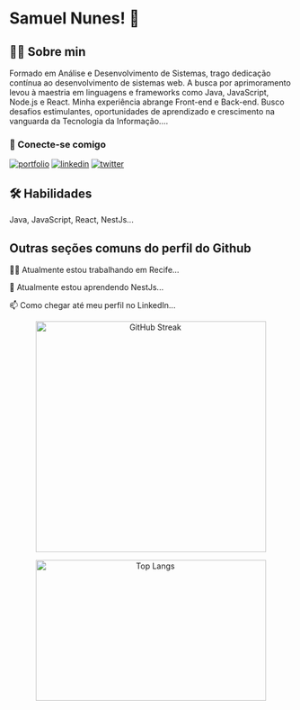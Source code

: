 

# Samuel Nunes! 👋  
                
## 👩‍💻 Sobre min
Formado em Análise e Desenvolvimento de Sistemas, trago dedicação contínua ao desenvolvimento de sistemas web. A busca por aprimoramento levou à maestria em linguagens e frameworks como Java, JavaScript, Node.js e React. Minha experiência abrange Front-end e Back-end. Busco desafios estimulantes, oportunidades de aprendizado e crescimento na vanguarda da Tecnologia da Informação....  
    
### 🔗 Conecte-se comigo  
[![portfolio](https://img.shields.io/badge/my_portfolio-1DA1F2?style=for-the-badge&logo=ko-fi&logoColor=white)](https://samuelikz.vercel.app/)
[![linkedin](https://img.shields.io/badge/linkedin-0A66C2?style=for-the-badge&logo=linkedin&logoColor=white)](https://www.linkedin.com/in/samuel-nunes-da-silva-057899133/)
[![twitter](https://img.shields.io/badge/github-000?style=for-the-badge&logo=github&logoColor=white)](https://github.com/samuel-n-silva/)  
    
## 🛠 Habilidades  
Java, JavaScript, React, NestJs...  
    
## Outras seções comuns do perfil do Github
👩‍💻 Atualmente estou trabalhando em Recife...
    
🧠 Atualmente estou aprendendo NestJs...
    
📫 Como chegar até meu perfil no LinkedIn...     

<p align="center">
    <img width="410px" src="https://streak-stats.demolab.com?user=samuel-n-silva&theme=dark&locale=pt_BR" alt="GitHub Streak">
</p>

<p align="center">
  <img width="410px" height="250px" src="https://github-readme-stats-git-masterrstaa-rickstaa.vercel.app/api/top-langs/?username=samuel-n-silva&layout=compact&bg_color=151515&border_color=FFF&title_color=FFF&text_color=FFF&" alt="Top Langs">
</p>
